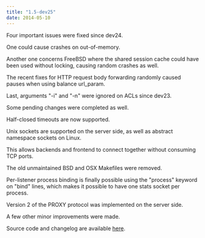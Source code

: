 ```yaml
---
title: "1.5-dev25"
date: 2014-05-10
---
```

Four important issues were fixed since dev24.

One could cause crashes on out-of-memory.

Another one concerns FreeBSD where the shared session cache could have been used without locking, causing random crashes as well.

The recent fixes for HTTP request body forwarding randomly caused pauses when using balance url\_param.

Last, arguments "-i" and "-n" were ignored on ACLs since dev23.

Some pending changes were completed as well.

Half-closed timeouts are now supported.

Unix sockets are supported on the server side, as well as abstract namespace sockets on Linux.

This allows backends and frontend to connect together without consuming TCP ports.

The old unmaintained BSD and OSX Makefiles were removed.

Per-listener process binding is finally possible using the "process" keyword on "bind" lines, which makes it possible to have one stats socket per process.

Version 2 of the PROXY protocol was implemented on the server side.

A few other minor improvements were made.

Source code and changelog are available [here](/download/1.5/src/).
